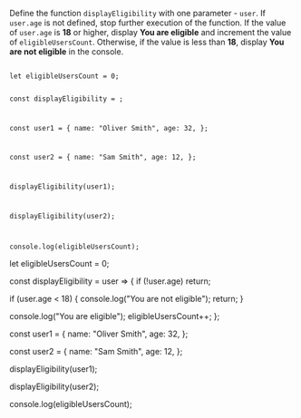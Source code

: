 Define the function `displayEligibility`
with one parameter - `user`.
If `user.age` is not defined,
stop further execution of the function.
If the value of `user.age` is **18** or higher,
display **You are eligible**
and
increment the value of `eligibleUsersCount`.
Otherwise, if the value is less than **18**,
display **You are not eligible** in the console.

<codeblock type="exercise" language="javascript" testMode="fixedInput">
<code>
let eligibleUsersCount = 0;

const displayEligibility = ;

const user1 = {
  name: "Oliver Smith",
  age: 32,
};

const user2 = {
  name: "Sam Smith",
  age: 12,
};

displayEligibility(user1);

displayEligibility(user2);

console.log(eligibleUsersCount);
</code>

<solution>
let eligibleUsersCount = 0;

const displayEligibility = user => {
  if (!user.age) return;

  if (user.age < 18) {
    console.log("You are not eligible");
    return;
  }

  console.log("You are eligible");
  eligibleUsersCount++;
};

const user1 = {
  name: "Oliver Smith",
  age: 32,
};

const user2 = {
  name: "Sam Smith",
  age: 12,
};

displayEligibility(user1);

displayEligibility(user2);

console.log(eligibleUsersCount);
</solution>
</codeblock>
